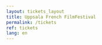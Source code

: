 ```yaml
---
layout: tickets_layout
title: Uppsala French FilmFestival 
permalink: /tickets
ref: tickets
lang: en
---
```

